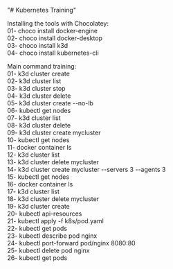 "# Kubernetes Training" 

Installing the tools with Chocolatey:  <br /> 
01- choco install docker-engine   <br />
02- choco install docker-desktop   <br />
03- choco install k3d   <br />
04- choco install kubernetes-cli  <br />

Main command training:  <br />
01- k3d cluster create <br />
02- k3d cluster list  <br />
03- k3d cluster stop  <br />
04- k3d cluster delete  <br />
05- k3d cluster create --no-lb  <br />
06- kubectl get nodes  <br />
07- k3d cluster list  <br />
08- k3d cluster delete  <br />
09- k3d cluster create mycluster  <br />
10- kubectl get nodes  <br />
11- docker container ls  <br />
12- k3d cluster list  <br />
13- k3d cluster delete mycluster  <br />
14- k3d cluster create mycluster --servers 3 --agents 3  <br />
15- kubectl get nodes  <br />
16- docker container ls  <br />
17- k3d cluster list  <br />
18- k3d cluster delete mycluster  <br />
19- k3d cluster create <br />
20- kubectl api-resources <br />
21- kubectl apply -f k8s/pod.yaml <br />
22- kubectl get pods  <br />
23- kubectl describe pod nginx <br />
24- kubectl port-forward pod/nginx 8080:80 <br />
25- kubectl delete pod nginx <br />
26- kubectl get pods  <br />
